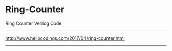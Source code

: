 # Ring-Counter
Ring Counter Verilog Code
****
http://www.hellocodings.com/2017/04/ring-counter.html
****

